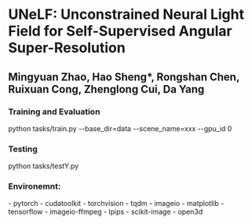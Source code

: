 <h1>
UNeLF: Unconstrained Neural Light Field for Self-Supervised Angular Super-Resolution
</h1>
<h2>
Mingyuan Zhao, Hao Sheng*, Rongshan Chen,  Ruixuan Cong, Zhenglong Cui, Da Yang
</h2>

<h3> Training and Evaluation </h3>
<p> python tasks/train.py --base_dir=data --scene_name=xxx --gpu_id 0 </p>

<h3> Testing </h3>
<p> python tasks/testY.py </p>

<h3> Environemnt: </h3>
  - pytorch
  - cudatoolkit
  - torchvision
  - tqdm
  - imageio
  - matplotlib
  - tensorflow
  - imageio-ffmpeg
  - lpips
  - scikit-image
  - open3d
